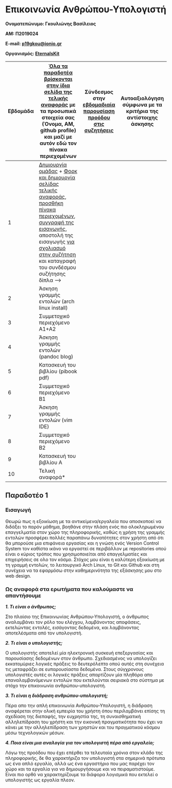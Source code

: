 # Επικοινωνία Ανθρώπου-Υπολογιστή
**Ονοματεπώνυμο: Γκουλιώνης Βασίλειος**

**ΑΜ: Π2019024**

**E-mail: p19gkou@ionio.gr**

**Οργανισμός:  [EternalsKit](https://github.com/EternalsKit)**

| Εβδομάδα | [Όλα τα παραδοτέα βρίσκονται στην ίδια σελίδα της τελικής αναφοράς](https://courses-ionio.github.io/help/deliverables/) με τα προσωπικά στοιχεία σας (Όνομα, ΑΜ, github profile) και μαζί με αυτόν εδώ τον πίνακα περιεχομένων | Σύνδεσμος στην [εβδομαδιαία παρουσίαση προόδου στις συζητήσεις](https://github.com/courses-ionio/help/discussions/categories/show-and-tell) | Αυτοαξιολόγηση σύμφωνα με τα κριτήρια της αντίστοιχης άσκησης |
| --- | --- | --- | --- |
| 1 |  [Δημιουργία ομάδας](https://github.com/courses-ionio/hci/discussions/1794) + [Φορκ και δημιουργία σελίδας τελικής αναφοράς](https://courses-ionio.github.io/help/guide/), [προσθήκη πίνακα περιεχομένων](https://raw.githubusercontent.com/courses-ionio/hci/master/README.md), [συγγραφή της εισαγωγής](https://courses-ionio.github.io/help/intro/), αποστολή της εισαγωγής [για σχολιασμό στην συζήτηση](https://github.com/courses-ionio/help/discussions/categories/show-and-tell) και καταγραφή του συνδέσμου συζήτησης δίπλα --> | | |
| 2 | Άσκηση γραμμής εντολών (arch linux install) | | |
| 3 | Συμμετοχικό περιεχόμενο A1+A2 | | |
| 4 | Άσκηση γραμμής εντολών (pandoc blog) | | |
| 5 | Κατασκευή του βιβλίου (pibook pdf) | | |
| 6 | Συμμετοχικό περιεχόμενο B1 | | |
| 7 | Άσκηση γραμμής εντολών (vim IDE) | | |
| 8 | Συμμετοχικό περιεχόμενο B2 | | |
| 9 | Κατασκευή του βιβλίου A | | |
| 10 | Τελική αναφορά* | | |

## Παραδοτέο 1
### Εισαγωγή
Θεωρώ πως η εξοικίωση με τα αντικείμενα/εργαλεία που αποσκοποεί να διδάξει το παρόν μάθημα, βοηθάνε στην πλάση ενός πιο ολοκληρωμένου επαγγελματία στον χώρο της πληροφορικής, καθώς η χρήση της γραμμής εντολών προσφέρει πολλές παραπάνω δυνατότητες στον χρήστη από ότι θα μπορούσε μια επιφάνεια εργασίας και η γνώση ενός Version Control System τον καθίστα ικάνο να εργαστεί σε περιβάλλον με repositories οπού είναι ο κύριος τρόπος που χρησιμοποιείται από επαγγελματίες και επιχειρήσεις σε ολο τον κόσμο. Στόχος μου είναι η καλύτερη εξοικίωση με τη γραμμή εντολών, το λειτουργικό Arch Linux, το Git και Github και στη συνέχεια να τα εφαρμόσω στην καθημερινότητα της εξάσκησης μου στο web design.

### Ως αναφορά στα ερωτήματα που καλούμαστε να απαντήσουμε
***1. Τι είναι ο άνθρωπος;***

Στο πλαίσιο της Επικοινωνίας Ανθρώπου-Υπολογιστή, ο άνθρωπος αναλαμβάνει τον ρόλο του ελέγχου, λαμβάνοντας αποφάσεις, εκτελώντας εντολές, εισάγοντας δεδομένα, και λαμβάνοντας αποτελέσματα από τον υπολογιστή.

***2. Τι είναι ο υπολογιστής;***

Ο υπολογιστής αποτελεί μία ηλεκτρονική συσκευή επεξεργασίας και παρουσίασης δεδομένων στον άνθρωπο. Σχεδιασμένος να υπολογίζει εκκατομύριες λογικές πράξεις το δευτερόλεπτο οπού αυτές στη συνέχεια τις μεταφράζει σε ευπαρουσίαστα δεδομένα. Στους σύγχρονους υπολογιστές αυτές οι λογικές πράξεις απαρτίζουν μία πληθόρα απο επαναλαμβανόμενων εντολών που εκτελούνται σειριακά στο σύστημα με στόχο την επικοινωνία ανθρώπου-υπολογιστή.

***3. Τι είναι η διάδραση ανθρώπου-υπολογιστή;***

Πέρα απο την απλή επικοινωνία Ανθρώπου-Υπολογιστή, η διάδραση αναφέρεται στην ολική εμπειρία του χρήστη όπου περιλαμβάνει επίσης τη σχεδίαση της διεπαφής, την ευχρηστία της, τη συναισθηματική αλληλεπίδραση του χρήστη και την εικονική πραγματικότητα που έχει να κάνει με την αλληλεπίδραση των χρηστών και του πραγματικού κόσμου μέσω τεχνολογικών μέσων.

***4. Ποια είναι μια αναλογία για τον υπολογιστή πέρα από εργαλείο;***

Λόγω της προόδου που έχει επέρθει τα τελευταία χρόνια στον κλάδο της πληροφορικής, δε θα χαρακτήριζα τον υπολογιστή στα σημερινά πρότυπα ως ένα απλό εργαλίο, αλλά ως ένα εργαστήριο που μας παρέχει τον χώρο και τα εργαλία για να δημιουργήσουμε και να πειραματιστούμε. Είναι πιο ορθό να χαρακτηρίζουμε τα διάφορα λογισμικά που εκτελεί ο υπολογιστής ως εργαλία πλεον.
